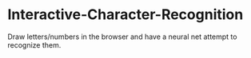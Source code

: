 # Interactive-Character-Recognition
Draw letters/numbers in the browser and have a neural net attempt to recognize them.
